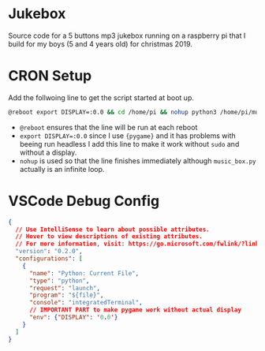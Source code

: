 # Jukebox 

Source code for a 5 buttons mp3 jukebox running on a raspberry pi that I build for my boys (5 and 4 years old) for christmas 2019. 


# CRON Setup 

Add the follwoing line to get the script started at boot up.

```bash
@reboot export DISPLAY=:0.0 && cd /home/pi && nohup python3 /home/pi/musicbox/music_box.py &
```

- `@reboot` ensures that the line will be run at each reboot
- `export DISPLAY=:0.0` since I use `{pygame}` and it has problems with beeing run headless I add this line to make it work without `sudo` and without a display. 
- `nohup` is used so that the line finishes immediately although `music_box.py` actually is an infinite loop.


# VSCode Debug Config

```JSON
{
  // Use IntelliSense to learn about possible attributes.
  // Hover to view descriptions of existing attributes.
  // For more information, visit: https://go.microsoft.com/fwlink/?linkid=830387
  "version": "0.2.0",
  "configurations": [
    {
      "name": "Python: Current File",
      "type": "python",
      "request": "launch",
      "program": "${file}",
      "console": "integratedTerminal",
      // IMPORTANT PART to make pygame work without actual display
      "env": {"DISPLAY": '0.0'}
    }
  ]
}
```
